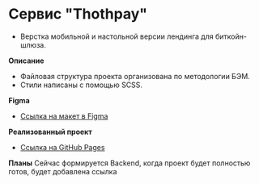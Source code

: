 # Сервис "Thothpay"
* Верстка мобильной и настольной версии лендинга для биткойн-шлюза.


**Описание**
* Файловая структура проекта организована по методологии БЭМ.
* Стили написаны с помощью SCSS.

**Figma**
* [Ссылка на макет в Figma](https://www.figma.com/file/CUrFr4MVej1iWfrRo7FM3w/landing_Tothpay?node-id=0%3A1&t=983wftZoch7cQnDH-1)

**Реализованный проект**
* [Ссылка на GitHub Рages](https://annavilnid.github.io/thoth-pay/)

**Планы**
Сейчас формируется Backend, когда проект будет полностью готов, будет добавлена ссылка
